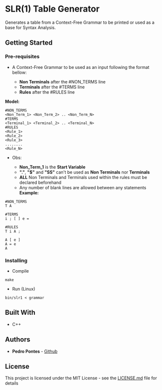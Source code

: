 # SLR(1) Table Generator

Generates a table from a Context-Free Grammar to be printed or used as a base for Syntax Analysis.

## Getting Started

### Pre-requisites

- A Context-Free Grammar to be used as an input following the format bellow:
  
  * **Non Terminals** after the #NON_TERMS line
  * **Terminals** after the #TERMS line
  * **Rules** after the #RULES line

**Model:**

```
#NON_TERMS
<Non_Term_1> <Non_Term_2> .. <Non_Term_N>
#TERMS
<Terminal_1> <Terminal_2> .. <Terminal_N>
#RULES
<Rule_1>
<Rule_2>
<Rule_3>
........
<Rule_N>
```

- Obs:

  * **Non_Term_1** is the **Start Variable**
  * **"."**, **"$"** and **"SS"** can't be used as **Non Terminals** nor **Terminals**
  * **ALL** Non Terminals and Terminals used within the rules must be declared beforehand
  * Any number of blank lines are allowed between any statements
**Example:**

```
#NON_TERMS
T A

#TERMS
i ; [ ] e =

#RULES
T i A ;

A [ e ]
A = e
A 
```

### Installing

* Compile
```
make
```

* Run (Linux)
```
bin/slr1 < grammar
```

## Built With

* C++

## Authors

* **Pedro Pontes** - [Github](https://github.com/pedroccrp)

## License

This project is licensed under the MIT License - see the [LICENSE.md](LICENSE.md) file for details

